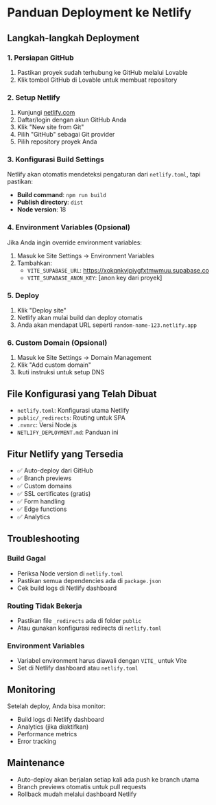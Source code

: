 
# Panduan Deployment ke Netlify

## Langkah-langkah Deployment

### 1. Persiapan GitHub
1. Pastikan proyek sudah terhubung ke GitHub melalui Lovable
2. Klik tombol GitHub di Lovable untuk membuat repository

### 2. Setup Netlify
1. Kunjungi [netlify.com](https://netlify.com)
2. Daftar/login dengan akun GitHub Anda
3. Klik "New site from Git"
4. Pilih "GitHub" sebagai Git provider
5. Pilih repository proyek Anda

### 3. Konfigurasi Build Settings
Netlify akan otomatis mendeteksi pengaturan dari `netlify.toml`, tapi pastikan:
- **Build command**: `npm run build`
- **Publish directory**: `dist`
- **Node version**: 18

### 4. Environment Variables (Opsional)
Jika Anda ingin override environment variables:
1. Masuk ke Site Settings → Environment Variables
2. Tambahkan:
   - `VITE_SUPABASE_URL`: https://xokqnkvjpiygfxtmwmuu.supabase.co
   - `VITE_SUPABASE_ANON_KEY`: [anon key dari proyek]

### 5. Deploy
1. Klik "Deploy site"
2. Netlify akan mulai build dan deploy otomatis
3. Anda akan mendapat URL seperti `random-name-123.netlify.app`

### 6. Custom Domain (Opsional)
1. Masuk ke Site Settings → Domain Management
2. Klik "Add custom domain"
3. Ikuti instruksi untuk setup DNS

## File Konfigurasi yang Telah Dibuat

- `netlify.toml`: Konfigurasi utama Netlify
- `public/_redirects`: Routing untuk SPA
- `.nvmrc`: Versi Node.js
- `NETLIFY_DEPLOYMENT.md`: Panduan ini

## Fitur Netlify yang Tersedia

- ✅ Auto-deploy dari GitHub
- ✅ Branch previews
- ✅ Custom domains
- ✅ SSL certificates (gratis)
- ✅ Form handling
- ✅ Edge functions
- ✅ Analytics

## Troubleshooting

### Build Gagal
- Periksa Node version di `netlify.toml`
- Pastikan semua dependencies ada di `package.json`
- Cek build logs di Netlify dashboard

### Routing Tidak Bekerja
- Pastikan file `_redirects` ada di folder `public`
- Atau gunakan konfigurasi redirects di `netlify.toml`

### Environment Variables
- Variabel environment harus diawali dengan `VITE_` untuk Vite
- Set di Netlify dashboard atau `netlify.toml`

## Monitoring

Setelah deploy, Anda bisa monitor:
- Build logs di Netlify dashboard
- Analytics (jika diaktifkan)
- Performance metrics
- Error tracking

## Maintenance

- Auto-deploy akan berjalan setiap kali ada push ke branch utama
- Branch previews otomatis untuk pull requests
- Rollback mudah melalui dashboard Netlify

